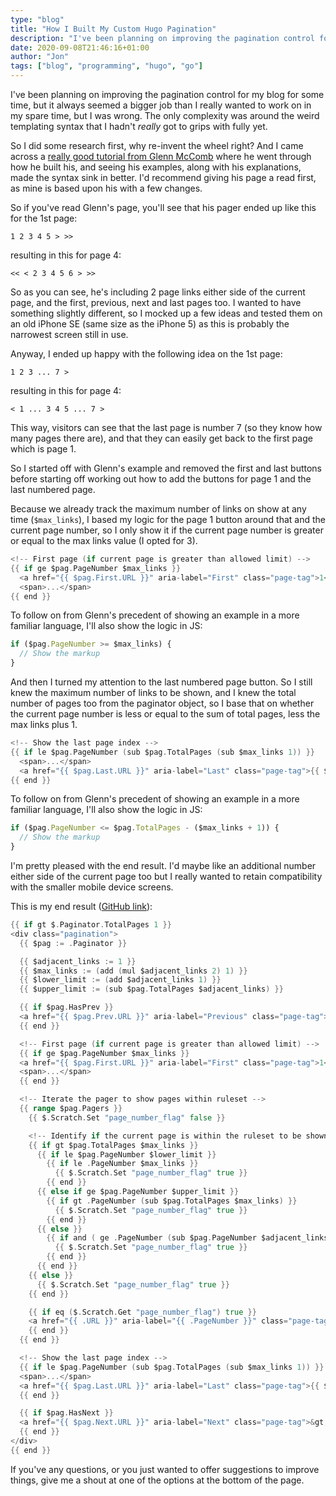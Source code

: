 ```yaml
---
type: "blog"
title: "How I Built My Custom Hugo Pagination"
description: "I've been planning on improving the pagination control for my blog for some time, but it always seemed a bigger job than I really wanted to work on in my spare time, but I was wrong."
date: 2020-09-08T21:46:16+01:00
author: "Jon"
tags: ["blog", "programming", "hugo", "go"]
---
```

I've been planning on improving the pagination control for my blog for some time, but it always seemed a bigger job than I really wanted to work on in my spare time, but I was wrong. The only complexity was around the weird templating syntax that I hadn't _really_ got to grips with fully yet.

So I did some research first, why re-invent the wheel right? And I came across a [really good tutorial from Glenn McComb](https://glennmccomb.com/articles/how-to-build-custom-hugo-pagination/) where he went through how he built his, and seeing his examples, along with his explanations, made the syntax sink in better. I'd recommend giving his page a read first, as mine is based upon his with a few changes.

So if you've read Glenn's page, you'll see that his pager ended up like this for the 1st page:

```
1 2 3 4 5 > >>
```

resulting in this for page 4:

```
<< < 2 3 4 5 6 > >>
```

So as you can see, he's including 2 page links either side of the current page, and the first, previous, next and last pages too. I wanted to have something slightly different, so I mocked up a few ideas and tested them on an old iPhone SE (same size as the iPhone 5) as this is probably the narrowest screen still in use.

Anyway, I ended up happy with the following idea on the 1st page:

```
1 2 3 ... 7 >
```

resulting in this for page 4:

```
< 1 ... 3 4 5 ... 7 >
```

This way, visitors can see that the last page is number 7 (so they know how many pages there are), and that they can easily get back to the first page which is page 1.

So I started off with Glenn's example and removed the first and last buttons before starting off working out how to add the buttons for page 1 and the last numbered page.

Because we already track the maximum number of links on show at any time (`$max_links`), I based my logic for the page 1 button around that and the current page number, so I only show it if the current page number is greater or equal to the max links value (I opted for 3).

```go
<!-- First page (if current page is greater than allowed limit) -->
{{ if ge $pag.PageNumber $max_links }}
  <a href="{{ $pag.First.URL }}" aria-label="First" class="page-tag">1</a>
  <span>...</span>
{{ end }}
```

To follow on from Glenn's precedent of showing an example in a more familiar language, I'll also show the logic in JS:

```js
if ($pag.PageNumber >= $max_links) {
  // Show the markup
}
```

And then I turned my attention to the last numbered page button. So I still knew the maximum number of links to be shown, and I knew the total number of pages too from the paginator object, so I base that on whether the current page number is less or equal to the sum of total pages, less the max links plus 1.

```go
<!-- Show the last page index -->
{{ if le $pag.PageNumber (sub $pag.TotalPages (sub $max_links 1)) }}
  <span>...</span>
  <a href="{{ $pag.Last.URL }}" aria-label="Last" class="page-tag">{{ $pag.TotalPages }}</a>
{{ end }}
```

To follow on from Glenn's precedent of showing an example in a more familiar language, I'll also show the logic in JS:

```js
if ($pag.PageNumber <= $pag.TotalPages - ($max_links + 1)) {
  // Show the markup
}
```

I'm pretty pleased with the end result. I'd maybe like an additional number either side of the current page too but I really wanted to retain compatibility with the smaller mobile device screens.

This is my end result ([GitHub link](https://github.com/jonifen/jonifen-web/blob/master/layouts/partials/widgets/pager.html)):

```go
{{ if gt $.Paginator.TotalPages 1 }}
<div class="pagination">
  {{ $pag := .Paginator }}

  {{ $adjacent_links := 1 }}
  {{ $max_links := (add (mul $adjacent_links 2) 1) }}
  {{ $lower_limit := (add $adjacent_links 1) }}
  {{ $upper_limit := (sub $pag.TotalPages $adjacent_links) }}

  {{ if $pag.HasPrev }}
  <a href="{{ $pag.Prev.URL }}" aria-label="Previous" class="page-tag">&lt;</a>
  {{ end }}

  <!-- First page (if current page is greater than allowed limit) -->
  {{ if ge $pag.PageNumber $max_links }}
  <a href="{{ $pag.First.URL }}" aria-label="First" class="page-tag">1</a>
  <span>...</span>
  {{ end }}

  <!-- Iterate the pager to show pages within ruleset -->
  {{ range $pag.Pagers }}
    {{ $.Scratch.Set "page_number_flag" false }}

    <!-- Identify if the current page is within the ruleset to be shown (or not) -->
    {{ if gt $pag.TotalPages $max_links }}
      {{ if le $pag.PageNumber $lower_limit }}
        {{ if le .PageNumber $max_links }}
          {{ $.Scratch.Set "page_number_flag" true }}
        {{ end }}
      {{ else if ge $pag.PageNumber $upper_limit }}
        {{ if gt .PageNumber (sub $pag.TotalPages $max_links) }}
          {{ $.Scratch.Set "page_number_flag" true }}
        {{ end }}
      {{ else }}
        {{ if and ( ge .PageNumber (sub $pag.PageNumber $adjacent_links) ) ( le .PageNumber (add $pag.PageNumber $adjacent_links) ) }}
          {{ $.Scratch.Set "page_number_flag" true }}
        {{ end }}
      {{ end }}
    {{ else }}
      {{ $.Scratch.Set "page_number_flag" true }}
    {{ end }}

    {{ if eq ($.Scratch.Get "page_number_flag") true }}
    <a href="{{ .URL }}" aria-label="{{ .PageNumber }}" class="page-tag{{ if eq . $pag }} current{{ end }}">{{ .PageNumber }}</a>
    {{ end }}
  {{ end }}

  <!-- Show the last page index -->
  {{ if le $pag.PageNumber (sub $pag.TotalPages (sub $max_links 1)) }}
  <span>...</span>
  <a href="{{ $pag.Last.URL }}" aria-label="Last" class="page-tag">{{ $pag.TotalPages }}</a>
  {{ end }}

  {{ if $pag.HasNext }}
  <a href="{{ $pag.Next.URL }}" aria-label="Next" class="page-tag">&gt;</a>
  {{ end }}
</div>
{{ end }}
```

If you've any questions, or you just wanted to offer suggestions to improve things, give me a shout at one of the options at the bottom of the page.